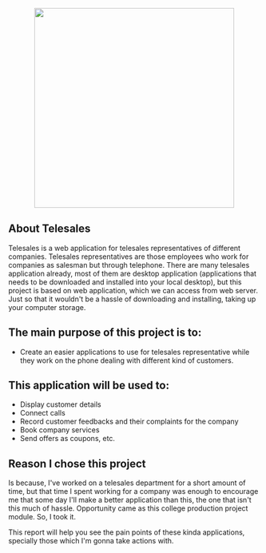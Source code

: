<p align="center"><img src="https://i.ibb.co/phJPDyT/telesaleslogo.png" width="400"></a></p>

## About Telesales

Telesales is a web application for telesales representatives of different companies. Telesales representatives are those employees who work for companies as salesman but through telephone.
There are many telesales application already, most of them are desktop application (applications that needs to be downloaded and installed into your local desktop), but this project is based on web application, which we can access from web server. Just so that it wouldn't be a hassle of downloading and installing, taking up your computer storage.

## The main purpose of this project is to: 
- Create an easier applications to use for telesales representative while they work on the phone dealing with different kind of customers.

## This application will be used to:

- Display customer details
- Connect calls
- Record customer feedbacks and their complaints for the company
- Book company services
- Send offers as coupons, etc.

## Reason I chose this project 
Is because, I've worked on a telesales department for a short amount of time, but that time I spent working for a company was enough to encourage me that some day I'll make a better application than this, the one that isn't this much of hassle. Opportunity came as this college production project module. So, I took it.

This report will help you see the pain points of these kinda applications, specially those which I'm gonna take actions with. 
